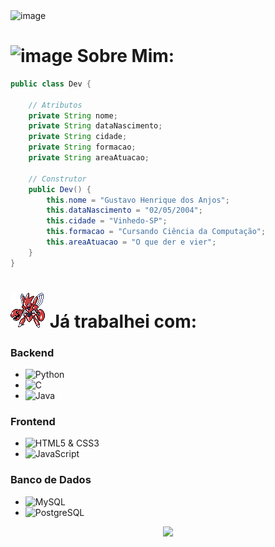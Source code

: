 <img width="1276" height="354" alt="image" src="https://github.com/user-attachments/assets/58534d4a-fc10-4e82-bf71-98ea191776e6" />



# <img width="52" height="51" alt="image" src="https://github.com/user-attachments/assets/f70b9be8-d809-4082-bcc5-a6866ebc6278" /> Sobre Mim:







```java
public class Dev {

    // Atributos
    private String nome;
    private String dataNascimento;
    private String cidade;
    private String formacao;
    private String areaAtuacao;

    // Construtor
    public Dev() {
        this.nome = "Gustavo Henrique dos Anjos";
        this.dataNascimento = "02/05/2004";
        this.cidade = "Vinhedo-SP";
        this.formacao = "Cursando Ciência da Computação";
        this.areaAtuacao = "O que der e vier";
    }
}
```

 # ![Scisor](Gifs/Scisor.gif) Já trabalhei com:

### Backend
* ![Python](https://img.shields.io/badge/Python-3670A0?style=for-the-badge&logo=python&logoColor=ffdd54)
* ![C](https://img.shields.io/badge/C-00599C?style=for-the-badge&logo=c&logoColor=white)
* ![Java](https://img.shields.io/badge/Java-007396?style=for-the-badge&logo=java&logoColor=white)

### Frontend
* ![HTML5 & CSS3](https://img.shields.io/badge/HTML5-E34F26?style=for-the-badge&logo=html5&logoColor=white)
* ![JavaScript](https://img.shields.io/badge/JavaScript-F7DF1E?style=for-the-badge&logo=javascript&logoColor=black)

### Banco de Dados
* ![MySQL](https://img.shields.io/badge/MySQL-00000F?style=for-the-badge&logo=mysql&logoColor=white)
* ![PostgreSQL](https://img.shields.io/badge/PostgreSQL-316192?style=for-the-badge&logo=postgresql&logoColor=white)

<div align="center">
  <img height="150" src="https://media0.giphy.com/media/v1.Y2lkPTc5MGI3NjExbGp6M3A1czY1dm1meW5sOWk0dzkwcHo5YjB1amp1czJnM3A4cWx0MiZlcD12MV9pbnRlcm5hbF9naWZfYnlfaWQmY3Q9Zw/s3egKjArSqy4PIhMcE/giphy.gif"  />
</div>
